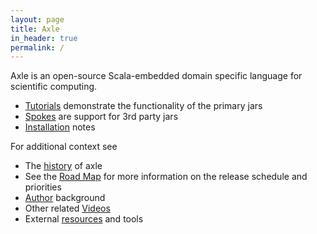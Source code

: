 ```yaml
---
layout: page
title: Axle
in_header: true
permalink: /
---
```


Axle is an open-source Scala-embedded domain specific language for scientific computing.

* [Tutorials](/tutorial/) demonstrate the functionality of the primary jars
* [Spokes](/spokes/) are support for 3rd party jars
* [Installation](/tutorial/installation/) notes

For additional context see

* The [history](/history/) of axle
* See the [Road Map](/road_map/) for more information on the release schedule and priorities
* [Author](/author/) background
* Other related [Videos](/videos/)
* External [resources](/resources/) and tools

